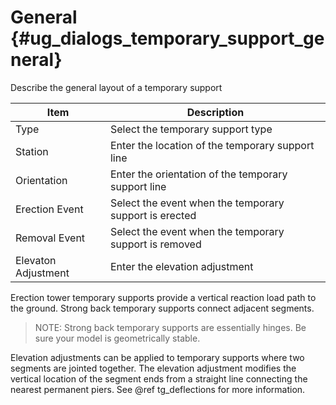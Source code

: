 General {#ug_dialogs_temporary_support_general}
==============================================
Describe the general layout of a temporary support

Item | Description
------|-----------------
Type | Select the temporary support type
Station | Enter the location of the temporary support line
Orientation | Enter the orientation of the temporary support line
Erection Event | Select the event when the temporary support is erected
Removal Event | Select the event when the temporary support is removed
Elevaton Adjustment | Enter the elevation adjustment

Erection tower temporary supports provide a vertical reaction load path to the ground. Strong back temporary supports connect adjacent segments.

> NOTE: Strong back temporary supports are essentially hinges. Be sure your model is geometrically stable.

Elevation adjustments can be applied to temporary supports where two segments are jointed together. The elevation adjustment modifies the vertical location of the segment ends from a straight line connecting the nearest permanent piers. See @ref tg_deflections for more information.